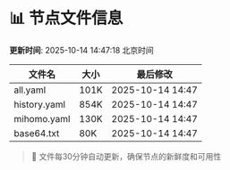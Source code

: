 # 📊 节点文件信息

**更新时间**: 2025-10-14 14:47:18 北京时间

| 文件名 | 大小 | 最后修改 |
|--------|------|----------|
| all.yaml | 101K | 2025-10-14 14:47 |
| history.yaml | 854K | 2025-10-14 14:47 |
| mihomo.yaml | 130K | 2025-10-14 14:47 |
| base64.txt | 80K | 2025-10-14 14:47 |

> 🔄 文件每30分钟自动更新，确保节点的新鲜度和可用性
